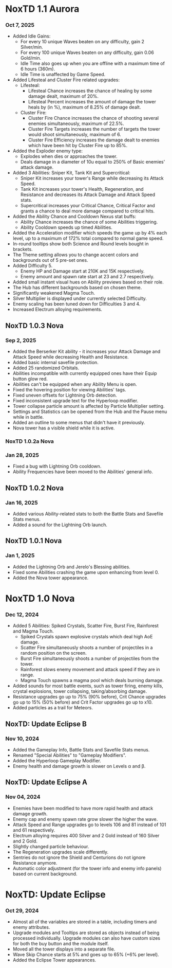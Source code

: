 # NoxTD 1.1 Aurora
### Oct 7, 2025
- Added Idle Gains:
    - For every 10 unique Waves beaten on any difficulty, gain 2 Silver/min.
    - For every 100 unique Waves beaten on any difficulty, gain 0.06 Gold/min.
    - Idle Time also goes up when you are offline with a maximum time of 6 hours (360m).
    - Idle Time is unaffected by Game Speed.
- Added Lifesteal and Cluster Fire related upgrades:
    - Lifesteal:
        - Lifesteal Chance increases the chance of healing by some damage dealt, maximum of 20%.
        - Lifesteal Percent increases the amount of damage the tower heals by (in %), maximum of 8.25% of damage dealt.
    - Cluster Fire:
        - Cluster Fire Chance increases the chance of shooting several enemies simultaneously, maximum of 22.5%.
        - Cluster Fire Targets increases the number of targets the tower would shoot simultaneously, maximum of 6.
        - Cluster Fire Efficiency increases the damage dealt to enemies which have been hit by Cluster Fire up to 85%.
- Added the Exploder enemy type:
    - Explodes when dies or approaches the tower.
    - Deals damage in a diameter of 10u equal to 250% of Basic enemies' attack damage.
- Added 3 Abilities: Sniper Kit, Tank Kit and Supercritical:
    - Sniper Kit increases your tower's Range while decreasing its Attack Speed.
    - Tank Kit increases your tower's Health, Regeneration, and Resistance and decreases its Attack Damage and Attack Speed stats.
    - Supercritical increases your Critical Chance, Critical Factor and grants a chance to deal more damage compared to critical hits.
- Added the Ability Chance and Cooldown Nexus stat buffs:
    - Ability Chance increases the chance of some Abilities triggering.
    - Ability Cooldown speeds up timed Abilities.
- Added the Acceleration modifier which speeds the game up by 4% each level, up to a maximum of 172% total compared to normal game speed.
- In-round tooltips show both Science and Round levels bought in brackets.
- The Theme setting allows you to change accent colors and backgrounds out of 5 pre-set ones.
- Added Difficulty 5.
    - Enemy HP and Damage start at 210K and 15K respectively.
    - Enemy amount and spawn rate start at 23 and 2.7 respectively.
- Added small instant visual hues on Ability previews based on their role.
- The Hub has different backgrounds based on chosen theme.
- Significantly weakened Magma Touch.
- Silver Multiplier is displayed under currently selected Difficulty.
- Enemy scaling has been tuned down for Difficulties 3 and 4.
- Increased Electrum alloying requirements.

## NoxTD 1.0.3 Nova
### Sep 2, 2025
- Added the Berserker Kit ability - it increases your Attack Damage and Attack Speed while decreasing Health and Resistance.
- Added basic internal savefile protection.
- Added 25 randomized Orbitals.
- Abilities incompatible with currently equipped ones have their Equip button glow red.
- Abilities can't be equipped when any Ability Menu is open.
- Fixed the hovering position for viewing Abilities' tags.
- Fixed uneven offsets for Lightning Orb detection.
- Fixed inconsistent upgrade text for the Hyperloop modifier.
- Tower collapse particle amount is affected by Particle Multiplier setting.
- Settings and Statistics can be opened from the Hub and the Pause menu while in battle.
- Added an outline to some menus that didn't have it previously.
- Nova tower has a visible shield while it is active.

### NoxTD 1.0.2a Nova
### Jan 28, 2025
- Fixed a bug with Lightning Orb cooldown.
- Ability Frequencies have been moved to the Abilities' general info.

## NoxTD 1.0.2 Nova
### Jan 16, 2025
- Added various Ability-related stats to both the Battle Stats and Savefile Stats menus.
- Added a sound for the Lightning Orb launch.

## NoxTD 1.0.1 Nova
### Jan 1, 2025
- Added the Lightning Orb and Jerelo's Blessing abilities.
- Fixed some Abilities crashing the game upon enhancing from level 0.
- Added the Nova tower appearance.

# NoxTD 1.0 Nova
### Dec 12, 2024
- Added 5 Abilities: Spiked Crystals, Scatter Fire, Burst Fire, Rainforest and Magma Touch.
    - Spiked Crystals spawn explosive crystals which deal high AoE damage.
    - Scatter Fire simultaneously shoots a number of projectiles in a random position on the screen.
    - Burst Fire simultaneously shoots a number of projectiles from the tower.
    - Rainforest slows enemy movement and attack speed if they are in range.
    - Magma Touch spawns a magma pool which deals burning damage.
- Added sounds for most battle events, such as tower firing, enemy kills, crystal explosions, tower collapsing, taking/absorbing damage.
- Resistance upgrades go up to 75% (90% before), Crit Chance upgrades go up to 15% (50% before) and Crit Factor upgrades go up to x10.
- Added particles as a trail for Meteors.

## NoxTD: Update Eclipse **B**
### Nov 10, 2024
- Added the Gameplay Info, Battle Stats and Savefile Stats menus.
- Renamed "Special Abilities" to "Gameplay Modifiers".
- Added the Hyperloop Gameplay Modifier.
- Enemy health and damage growth is slower on Levels α and β.

## NoxTD: Update Eclipse **A**
### Nov 04, 2024

- Enemies have been modified to have more rapid health and attack damage growth.
- Enemy cap and enemy spawn rate grow slower the higher the wave.
- Attack Speed and Range upgrades go to levels 106 and 81 instead of 101 and 61 respectively.
- Electrum alloying requires 400 Silver and 2 Gold instead of 160 Silver and 2 Gold.
- Slightly changed particle behaviour.
- The Regeneration upgrades scale differently.
- Sentries do not ignore the Shield and Centurions do not ignore Resistance anymore.
- Automatic color adjustment (for the tower info and enemy info panels) based on current background.

# NoxTD: Update Eclipse
### Oct 29, 2024
- Almost all of the variables are stored in a table, including timers and enemy attributes.
- Upgrade modules and Tooltips are stored as objects instead of being processed individually. Upgrade modules can also have custom sizes for both the buy button and the module itself.
- Moved all the tower displays into a separate file.
- Wave Skip Chance starts at 5% and goes up to 65% (+6% per level).
- Added the Eclipse Tower appearances.